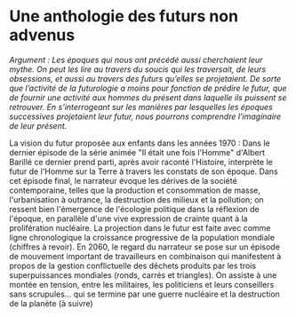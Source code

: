 # Une anthologie des futurs non advenus

_Argument : Les époques qui nous ont précédé aussi cherchaient leur mythe. On peut les lire au travers du soucis qui les traversait, de leurs obsessions, et aussi au travers des futurs qu’elles se projetaient. De sorte que l’activité de la futurologie a moins pour fonction de prédire le futur, que de fournir une activité aux hommes du présent dans laquelle ils puissent se retrouver. En s’interrogeant sur les manières par lesquelles les époques successives projetaient leur futur, nous pourrons comprendre l’imaginaire de leur présent._

La vision du futur proposée aux enfants dans les années 1970 : Dans le dernier épisode de la série animée "Il était une fois l'Homme" d'Albert Barillé ce dernier prend parti, après avoir raconté l'Histoire, interprète le futur de l'Homme sur la Terre à travers les constats de son époque. Dans cet épisode final, le narrateur évoque les dérives de la société contemporaine, telles que la production et consommation de masse, l'urbanisation à outrance, la destruction des milieux et la pollution; on ressent bien l'émergence de l'écologie politique dans la réflexion de l'époque, en parallèle d'une vive expression de crainte quant à la prolifération nucléaire. La projection dans le futur est faite avec comme ligne chronologique la croissance progressive de la population mondiale \(chiffres à revoir\). En 2060, le regard du narrateur se pose sur un épisode de mouvement important de travailleurs en combinaison qui manifestent à propos de la gestion conflictuelle des déchets produits par les trois superpuissances mondiales \(ronds, carrés et triangles\). On assiste à une montée en tension, entre les militaires, les politiciens et leurs conseillers sans scrupules... qui se termine par une guerre nucléaire et la destruction de la planète \(à suivre\)

